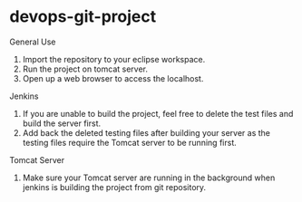 # devops-git-project

General Use
1. Import the repository to your eclipse workspace.
2. Run the project on tomcat server.
3. Open up a web browser to access the localhost.

Jenkins
1. If you are unable to build the project, feel free to delete the test files and build the server first.
2. Add back the deleted testing files after building your server as the testing files require the Tomcat server to be running first.

Tomcat Server
1. Make sure your Tomcat server are running in the background when jenkins is building the project from git repository.
